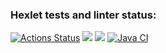 ### Hexlet tests and linter status:
[![Actions Status](https://github.com/prof-chernish/java-project-72/workflows/hexlet-check/badge.svg)](https://github.com/prof-chernish/java-project-72/actions)
<a href="https://codeclimate.com/github/prof-chernish/java-project-72/maintainability"><img src="https://api.codeclimate.com/v1/badges/6e2ae6c9b861acb0ff42/maintainability" /></a>
<a href="https://codeclimate.com/github/prof-chernish/java-project-72/test_coverage"><img src="https://api.codeclimate.com/v1/badges/6e2ae6c9b861acb0ff42/test_coverage" /></a>
[![Java CI](https://github.com/prof-chernish/java-project-72/actions/workflows/main.yml/badge.svg)](https://github.com/prof-chernish/java-project-72/actions/workflows/main.yml)